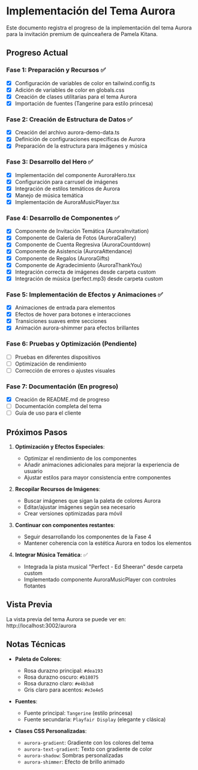 # Implementación del Tema Aurora

Este documento registra el progreso de la implementación del tema Aurora para la invitación premium de quinceañera de Pamela Kitana.

## Progreso Actual

### Fase 1: Preparación y Recursos ✅
- [x] Configuración de variables de color en tailwind.config.ts
- [x] Adición de variables de color en globals.css
- [x] Creación de clases utilitarias para el tema Aurora
- [x] Importación de fuentes (Tangerine para estilo princesa)

### Fase 2: Creación de Estructura de Datos ✅
- [x] Creación del archivo aurora-demo-data.ts
- [x] Definición de configuraciones específicas de Aurora
- [x] Preparación de la estructura para imágenes y música

### Fase 3: Desarrollo del Hero ✅
- [x] Implementación del componente AuroraHero.tsx
- [x] Configuración para carrusel de imágenes
- [x] Integración de estilos temáticos de Aurora
- [x] Manejo de música temática
- [x] Implementación de AuroraMusicPlayer.tsx

### Fase 4: Desarrollo de Componentes ✅
- [x] Componente de Invitación Temática (AuroraInvitation)
- [x] Componente de Galería de Fotos (AuroraGallery)
- [x] Componente de Cuenta Regresiva (AuroraCountdown)
- [x] Componente de Asistencia (AuroraAttendance)
- [x] Componente de Regalos (AuroraGifts)
- [x] Componente de Agradecimiento (AuroraThankYou)
- [x] Integración correcta de imágenes desde carpeta custom
- [x] Integración de música (perfect.mp3) desde carpeta custom

### Fase 5: Implementación de Efectos y Animaciones ✅
- [x] Animaciones de entrada para elementos
- [x] Efectos de hover para botones e interacciones
- [x] Transiciones suaves entre secciones
- [x] Animación aurora-shimmer para efectos brillantes

### Fase 6: Pruebas y Optimización (Pendiente)
- [ ] Pruebas en diferentes dispositivos
- [ ] Optimización de rendimiento
- [ ] Corrección de errores o ajustes visuales

### Fase 7: Documentación (En progreso)
- [x] Creación de README.md de progreso
- [ ] Documentación completa del tema
- [ ] Guía de uso para el cliente

## Próximos Pasos

1. **Optimización y Efectos Especiales**:
   - Optimizar el rendimiento de los componentes
   - Añadir animaciones adicionales para mejorar la experiencia de usuario
   - Ajustar estilos para mayor consistencia entre componentes

2. **Recopilar Recursos de Imágenes**:
   - Buscar imágenes que sigan la paleta de colores Aurora
   - Editar/ajustar imágenes según sea necesario
   - Crear versiones optimizadas para móvil

3. **Continuar con componentes restantes**:
   - Seguir desarrollando los componentes de la Fase 4
   - Mantener coherencia con la estética Aurora en todos los elementos

3. **Integrar Música Temática**: ✅
   - Integrada la pista musical "Perfect - Ed Sheeran" desde carpeta custom
   - Implementado componente AuroraMusicPlayer con controles flotantes

## Vista Previa

La vista previa del tema Aurora se puede ver en: http://localhost:3002/aurora

## Notas Técnicas

- **Paleta de Colores**: 
  - Rosa durazno principal: `#dea193`
  - Rosa durazno oscuro: `#b18075`
  - Rosa durazno claro: `#e4b3a8`
  - Gris claro para acentos: `#e3e4e5`

- **Fuentes**:
  - Fuente principal: `Tangerine` (estilo princesa)
  - Fuente secundaria: `Playfair Display` (elegante y clásica)

- **Clases CSS Personalizadas**:
  - `aurora-gradient`: Gradiente con los colores del tema
  - `aurora-text-gradient`: Texto con gradiente de color
  - `aurora-shadow`: Sombras personalizadas
  - `aurora-shimmer`: Efecto de brillo animado
